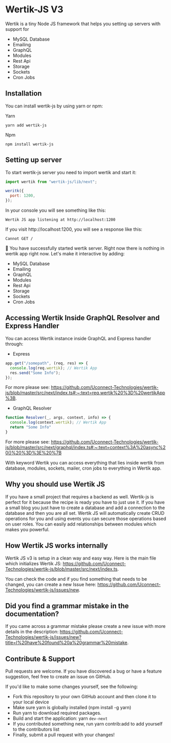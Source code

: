 # Wertik-JS V3

Wertik is a tiny Node JS framework that helps you setting up servers with support for

- MySQL Database
- Emailing
- GraphQL
- Modules
- Rest Api
- Storage
- Sockets
- Cron Jobs

## Installation

You can install wertik-js by using yarn or npm:

Yarn

```
yarn add wertik-js
```

Npm

```
npm install wertik-js
```

## Setting up server

To start wertik-js server you need to import wertik and start it:

```js
import wertik from "wertik-js/lib/next";

weritk({
  port: 1200,
});
```

In your console you will see something like this:

```log
Wertik JS app listening at http://localhost:1200
```

If you visit http://localhost:1200, you will see a response like this:

```log
Cannot GET /
```

🚀 You have successfully started wertik server. Right now there is nothing in wertik app right now. Let's make it interactive by adding:

- MySQL Database
- Emailing
- GraphQL
- Modules
- Rest Api
- Storage
- Sockets
- Cron Jobs

## Accessing Wertik Inside GraphQL Resolver and Express Handler

You can access Wertik instance inside GraphQL and Express handler through:

- Express

```javascript
app.get("/somepath", (req, res) => {
  console.log(req.wertik); // Wertik App
  res.send("Some Info");
});
```

For more please see: https://github.com/Uconnect-Technologies/wertik-js/blob/master/src/next/index.ts#:~:text=req.wertik%20%3D%20wertikApp%3B.

- GraphQL Resolver

```javascript
function Resolver(_, args, context, info) => {
  console.log(context.wertik); // Wertik App
  return "Some Info"
}
```

For more please see: https://github.com/Uconnect-Technologies/wertik-js/blob/master/src/next/graphql/index.ts#:~:text=context%3A%20async%20()%20%3D%3E%20%7B

With keyword Wertik you can access everything that lies inside wertik from database, modules, sockets, mailer, cron jobs to everything in Wertik app.

## Why you should use Wertik JS

If you have a small project that requires a backend as well. Wertik-js is perfect for it because the recipe is ready you have to just use it. If you have a small blog you just have to create a database and add a connection to the database and then you are all set. Wertik JS will automatically create CRUD operations for you and using events you can secure those operations based on user roles. You can easily add relationships between modules which makes you powerful.

## How Wertik JS works internally

Wertik JS v3 is setup in a clean way and easy way. Here is the main file which initializes Wertik JS: https://github.com/Uconnect-Technologies/wertik-js/blob/master/src/next/index.ts.

You can check the code and if you find something that needs to be changed, you can create a new Issue here: https://github.com/Uconnect-Technologies/wertik-js/issues/new.

## Did you find a grammar mistake in the documentation?

If you came across a grammar mistake please create a new issue with more details in the description: https://github.com/Uconnect-Technologies/wertik-js/issues/new?title=I%20have%20found%20a%20grammar%20mistake.

## Contribute & Support

Pull requests are welcome. If you have discovered a bug or have a feature suggestion, feel free to create an issue on GitHub.

If you'd like to make some changes yourself, see the following:

- Fork this repository to your own GitHub account and then clone it to your local device
- Make sure yarn is globally installed (npm install -g yarn)
- Run yarn to download required packages.
- Build and start the application: yarn `dev-next`
- If you contributed something new, run yarn contrib:add <your GitHub username> <contribution type> to add yourself to the contributors list
- Finally, submit a pull request with your changes!
